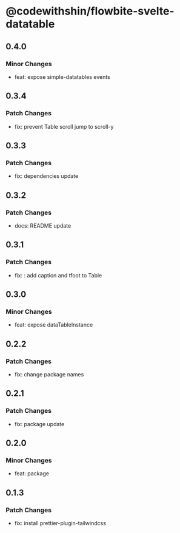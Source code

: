 # @codewithshin/flowbite-svelte-datatable

## 0.4.0

### Minor Changes

- feat: expose simple-datatables events

## 0.3.4

### Patch Changes

- fix: prevent Table scroll jump to scroll-y

## 0.3.3

### Patch Changes

- fix: dependencies update

## 0.3.2

### Patch Changes

- docs: README update

## 0.3.1

### Patch Changes

- fix: : add caption and tfoot to Table

## 0.3.0

### Minor Changes

- feat: expose dataTableInstance

## 0.2.2

### Patch Changes

- fix: change package names

## 0.2.1

### Patch Changes

- fix: package update

## 0.2.0

### Minor Changes

- feat: package

## 0.1.3

### Patch Changes

- fix: install prettier-plugin-tailwindcss
